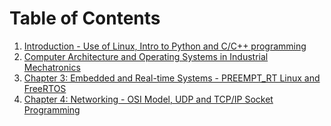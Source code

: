 # Table of Contents
1. [Introduction - Use of Linux, Intro to Python and C/C++ programming](Chapter1.md)
2. [Computer Architecture and Operating Systems in Industrial Mechatronics](Chapter2.md)
3. [Chapter 3: Embedded and Real-time Systems - PREEMPT_RT Linux and FreeRTOS](Chapter3.md)
4. [Chapter 4: Networking - OSI Model, UDP and TCP/IP Socket Programming](Chapter4.md)